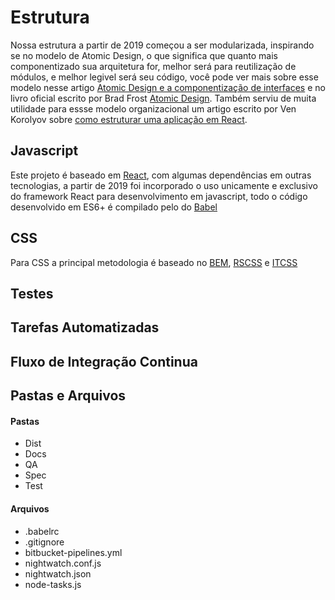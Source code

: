 # Estrutura
Nossa estrutura a partir de 2019 começou a ser modularizada, inspirando se no modelo de Atomic Design, o que significa que quanto mais componentizado sua arquitetura for, melhor será para reutilização de módulos, e melhor legivel será seu código, você pode ver mais sobre esse modelo nesse artigo [Atomic Design e a componentização de interfaces](https://chocoladesign.com/blog/designsystems/atomic-design-e-a-componentizacao-de-interfaces/) e no livro oficial escrito por Brad Frost [Atomic Design](http://atomicdesign.bradfrost.com/). Também serviu de muita utilidade para essse modelo organizacional um artigo escrito por Ven Korolyov sobre [como estruturar uma aplicação em React](https://hackernoon.com/how-to-structure-your-react-app-98c48e102aad).

## Javascript
Este projeto é baseado em [React](https://reactjs.org/), com algumas dependências em outras tecnologias, a partir de 2019 foi incorporado o uso unicamente e exclusivo do framework React para desenvolvimento em javascript, todo o código desenvolvido em ES6+ é compilado pelo do [Babel](https://babeljs.io/)

## CSS
Para CSS a principal metodologia é baseado no [BEM](http://getbem.com/), [RSCSS](https://willianjusten.com.br/falando-sobre-rscss/) e [ITCSS](https://www.xfive.co/blog/itcss-scalable-maintainable-css-architecture/)

## Testes

## Tarefas Automatizadas

## Fluxo de Integração Continua

## Pastas e Arquivos
#### Pastas
- Dist
- Docs
- QA
- Spec
- Test

#### Arquivos
- .babelrc
- .gitignore
- bitbucket-pipelines.yml
- nightwatch.conf.js
- nightwatch.json
- node-tasks.js